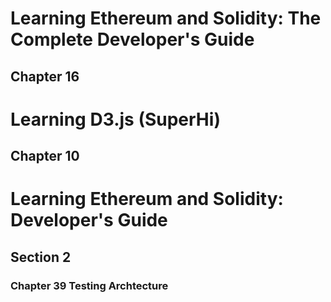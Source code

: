 # Learning Ethereum and Solidity: The Complete Developer's Guide
## Chapter 16

# Learning D3.js (SuperHi) 
## Chapter 10

# Learning Ethereum and Solidity: Developer's Guide
## Section 2
### Chapter 39 Testing Archtecture 

